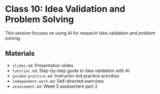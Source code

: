 # Class 10: Idea Validation and Problem Solving

This session focuses on using AI for research idea validation and problem solving.

## Materials

- `slides.md`: Presentation slides
- `tutorial.md`: Step-by-step guide to idea validation with AI
- `guided-practice.md`: Instructor-led practice activities
- `independent-work.md`: Self-directed exercises
- `assessment.md`: Week 5 assessment part 2